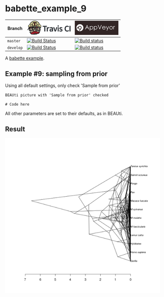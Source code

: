 # babette_example_9

Branch   |[![Travis CI logo](pics/TravisCI.png)](https://travis-ci.org)                                                                                           |[![AppVeyor logo](pics/AppVeyor.png)](https://appveyor.com)                                                                                               
---------|--------------------------------------------------------------------------------------------------------------------------------------------------------|--------------------------------------------------------------------------------------------------------------------------------------------------------------------------------------------
`master` |[![Build Status](https://travis-ci.org/richelbilderbeek/babette_example_9.svg?branch=master)](https://travis-ci.org/richelbilderbeek/babette_example_9) |[![Build status](https://ci.appveyor.com/api/projects/status/2g57kqyjlkfe6xg0/branch/master?svg=true)](https://ci.appveyor.com/project/richelbilderbeek/babette-example-9/branch/master)
`develop`|[![Build Status](https://travis-ci.org/richelbilderbeek/babette_example_9.svg?branch=develop)](https://travis-ci.org/richelbilderbeek/babette_example_9)|[![Build status](https://ci.appveyor.com/api/projects/status/2g57kqyjlkfe6xg0/branch/develop?svg=true)](https://ci.appveyor.com/project/richelbilderbeek/babette-example-9/branch/develop)

A [babette example](https://github.com/richelbilderbeek/babette_examples).

## Example #9: sampling from prior 

Using all default settings, only check 'Sample from prior'

```
BEAUti picture with 'Sample from prior' checked
```

```
# Code here
```

All other parameters are set to their defaults, as in BEAUti.

## Result

![](result.png)
